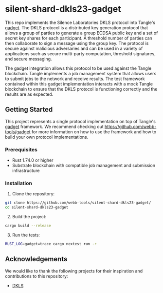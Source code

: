 # silent-shard-dkls23-gadget

This repo implements the Silence Laboratories DKLS protocol into Tangle's [gadget](https://github.com/webb-tools/gadget). The DKLS protocol is a distributed key generation protocol that allows a group of parties to generate a group ECDSA public key and a set of secret key shares for each participant. A threshold number of parties can then collaborate to sign a message using the group key. The protocol is secure against malicious adversaries and can be used in a variety of applications such as secure multi-party computation, threshold signatures, and secure messaging.

The gadget integration allows this protocol to be used against the Tangle blockchain. Tangle implements a job management system that allows users to submit jobs to the network and receive results. The test framework contained within this gadget implementation interacts with a mock Tangle blockchain to ensure that the DKLS protocol is functioning correctly and the results are as expected.

## Getting Started
This project represents a single protocol implementation on top of Tangle's [gadget](https://github.com/webb-tools/gadget) framework. We recommend checking out https://github.com/webb-tools/gadget for more information on how to use the framework and how to build your own protocol implementations.

### Prerequisites

- Rust 1.74.0 or higher
- Substrate blockchain with compatible job management and submission infrastructure

### Installation

1. Clone the repository:

```bash
git clone https://github.com/webb-tools/silent-shard-dkls23-gadget/
cd silent-shard-dkls23-gadget
```
   
2. Build the project:

```bash
cargo build --release
```

3. Run the tests:

```bash
RUST_LOG=gadget=trace cargo nextest run -r
```

## Acknowledgements
We would like to thank the following projects for their inspiration and contributions to this repository:

* [DKLS](https://github.com/silence-laboratories/silent-shard-dkls23-ll)